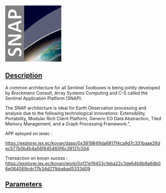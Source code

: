 ![dapp logo](./logo.png)
## [Description](http://step.esa.int/main/toolboxes/snap/)
A common architecture for all Sentinel Toolboxes is being jointly developed by Brockmann Consult, Array Systems Computing and C-S called the Sentinel Application Platform (SNAP).

The SNAP architecture is ideal for Earth Observation processing and analysis due to the following technological innovations: Extensibility, Portability, Modular Rich Client Platform, Generic EO Data Abstraction, Tiled Memory Management, and a Graph Processing Framework.",



APP eployed on iexec :

https://explorer.iex.ec/kovan/dapp/0x3819849da6817f4ca9d7c331baae26dec577b0b4b4a56f845460f6c39121c504

Transaction on kovan sucess :
https://explorer.iex.ec/kovan/work/0xf21e19453c1eba22c3de64b8b9a6db06e064069cdc17b34d211bbabad5333d09

## [Parameters](./iexec.json)

